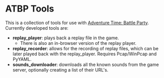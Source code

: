 ATBP Tools
==========

This is a collection of tools for use with [Adventure Time: Battle Party](http://www.cartoonnetwork.com/games/adventuretime/adventure-time-battle-party/). Currently developed tools are:
* **replay_player**: plays back a replay file in the game.
    * There is also an in-browser version of the replay player.
* **replay_recorder**: allows for the recording of replay files, which can be later played back with the replay_player. Requires Pcap/WinPcap and PyYAML.
* **sounds_downloader**: downloads all the known sounds from the game server, optionally creating a list of their URL's.